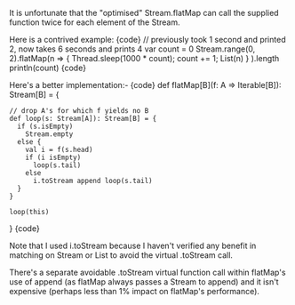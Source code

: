 It is unfortunate that the "optimised" Stream.flatMap
can call the supplied function twice for each element of the Stream.

Here is a contrived example:
{code}
// previously took 1 second and printed 2, now takes 6 seconds and prints 4
var count = 0
Stream.range(0, 2).flatMap(n => { Thread.sleep(1000 * count); count += 1; List(n) } ).length
println(count)
{code}

Here's a better implementation:-
{code}
  def flatMap[B](f: A => Iterable[B]): Stream[B] = {

    // drop A's for which f yields no B
    def loop(s: Stream[A]): Stream[B] = {
      if (s.isEmpty)
        Stream.empty
      else {
        val i = f(s.head)
        if (i isEmpty)
          loop(s.tail)
        else
          i.toStream append loop(s.tail)
      }
    }    

    loop(this)
  }
{code}


Note that I used i.toStream because I haven't verified any benefit in matching on Stream or List to avoid the virtual .toStream call. 

There's a separate avoidable .toStream virtual function call within flatMap's use of append (as flatMap always passes a Stream to append) and it isn't expensive (perhaps less than 1% impact on flatMap's performance).

